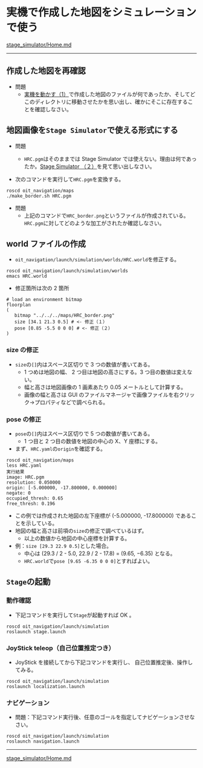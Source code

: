 # 実機で作成した地図をシミュレーションで使う

[stage_simulator/Home.md](Home.md)

---

## 作成した地図を再確認

- 問題
  - [実機を動かす（1）](../navigation/middle_size_robot.md)で作成した地図のファイルが何であったか、そしてどこのディレクトリに移動させたかを思い出し、確かにそこに存在することを確認しなさい。

## 地図画像を`Stage Simulator`で使える形式にする

- 問題

  - `HRC.pgm`はそのままでは Stage Simulator では使えない。理由は何であったか。[Stage Simulator （２）](stage_simulator_02.md)を見て思い出しなさい。

- 次のコマンドを実行して`HRC.pgm`を変換する。

```shell
roscd oit_navigation/maps
./make_border.sh HRC.pgm
```

- 問題
  - 上記のコマンドで`HRC_border.png`というファイルが作成されている。`HRC.pgm`に対してどのような加工がされたか確認しなさい。

## world ファイルの作成

- `oit_navigation/launch/simulation/worlds/HRC.world`を修正する。

```shell
roscd oit_navigation/launch/simulation/worlds
emacs HRC.world
```

- 修正箇所は次の 2 箇所

```text
# load an environment bitmap
floorplan
(
   bitmap "../../../maps/HRC_border.png"
   size [34.1 21.3 0.5] # <- 修正（１）
   pose [0.85 -5.5 0 0 0] # <- 修正（２）
)
```

### size の修正

- `size`の`[]`内はスペース区切りで 3 つの数値が書いてある。
  - 1 つめは地図の幅、 2 つ目は地図の高さにする。3 つ目の数値は変えない。
  - 幅と高さは地図画像の 1 画素あたり 0.05 メートルとして計算する。
  - 画像の幅と高さは GUI のファイルマネージャで画像ファイルを右クリック->プロパティなどで調べられる。

### pose の修正

- `pose`の`[]`内はスペース区切りで 5 つの数値が書いてある。
  - 1 つ目と 2 つ目の数値を地図の中心の X、Y 座標にする。
- まず、`HRC.yaml`の`origin`を確認する。

```shell
roscd oit_navigation/maps
less HRC.yaml
実行結果
image: HRC.pgm
resolution: 0.050000
origin: [-5.000000, -17.800000, 0.000000]
negate: 0
occupied_thresh: 0.65
free_thresh: 0.196
```

- この例では作成された地図の左下座標が (-5.000000, -17.800000) であることを示している。
- 地図の幅と高さは前項の`size`の修正で調べているはず。
  - 以上の数値から地図の中心座標を計算する。
- 例：`size [29.3 22.9 0.5]`とした場合。
  - 中心は (29.3 / 2 - 5.0, 22.9 / 2 - 17.8) = (9.65, −6.35) となる。
  - `HRC.world`で`pose [9.65 -6.35 0 0 0]`とすればよい。

## `Stage`の起動

### 動作確認

- 下記コマンドを実行して`Stage`が起動すれば OK 。

```shell
roscd oit_navigation/launch/simulation
roslaunch stage.launch
```

### JoyStick teleop（自己位置推定つき）

- JoyStick を接続してから下記コマンドを実行し、 自己位置推定後、操作してみる。

```shell
roscd oit_navigation/launch/simulation
roslaunch localization.launch
```

### ナビゲーション

- 問題：下記コマンド実行後、任意のゴールを指定してナビゲーションさせなさい。

```shell
roscd oit_navigation/launch/simulation
roslaunch navigation.launch
```

---

[stage_simulator/Home.md](Home.md)
